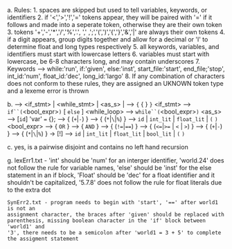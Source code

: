 a.  Rules:
    1. spaces are skipped but used to tell variables, keywords, or identifiers
    2. if '<','>','!','=' tokens appear, they will be paired with '=' if it follows and made into 
        a seperate token, otherwise they are their own token
    3. tokens '+','-','*','/','%','.', ',' ,';','(',')','{','}','&','|' are always their own tokens
    4. if a digit appears, group digits together and allow for a decimal or 'l' to determine float and long types 
        respectively
    5. all keywords, variables, and identifiers must start with lowercase letters
    6. variables must start with lowercase, be 6-8 characters long, and may contain underscores
    7. Keywords --> while:'run', if:'given', else:'inst', start_file:'start', end_file;'stop',
        int_id:'num', float_id:'dec', long_id:'largo'
    8. If any combination of characters does not conform to these rules, they are assigned an UKNOWN token type
        and a lexeme error is thrown
        
b.  <stmt> --> <if_stmt> | <while_stmt> | <as_s> | <block> 
    <block> --> `{` { <stmt> } `}`
    <if_stmt> -->  `if``(`<bool_expr>`)` <stmt> [ `else` <stmt> ]
    <while_loop> -->  `while``(`<bool_expr>`)` <stmt> 
    <as_s>  --> [`id`] 'var' `=` {<expr>};
    <expr> --> <term> { (`+`|`-`) <term> }
    <term> --> <factor> { (`*`|`\`|`%`) <factor> }
    <factor> --> `id` | `int_lit` | `float_lit` | `(` <expr> `)`
    <bool_expr> --> <band> { `OR` <band> }
    <band> --> <beq> { `AND` <beq> }
    <beq> --> <brel> { (`!=`|`==`) <brel> }
    <brel> --> <bexpr> { (`<=`|`>=` | `<` | `>`) <bexpr> }
    <bexpr> --> <bterm> { (`+`|`-`) <bterm> }
    <bbterm> --> <bnot> { (`*`|`\`|`%`) <bnot> }
    <bnot> -> [!]<bfactor>
    <bfactor> --> `id` | `int_lit` | `float_lit` | `bool_lit` | `(` <bexpr> `)`
    
c.  yes, is a pairwise disjoint and contains no left hand recursion

g.  lexErr1.txt - 'int' should be 'num' for an interger identifier, 'world.24' does
    not follow the rule for variable names, 'else' should be 'inst' for the else
    statement in an if block, 'Float' should be 'dec' for a float identifier and 
    it shouldn't be capitalized, '5.7.8' does not follow the rule for float literals
    due to the extra dot

    SynErr2.txt - program needs to begin with 'start', '==' after world1 is not an
    assignment character, the braces after 'given' should be replaced with 
    parenthesis, missing boolean character in the 'if' block between 'world1' and 
    '3', there needs to be a semicolon after 'world1 = 3 + 5' to complete
    the assigment statement 

    
